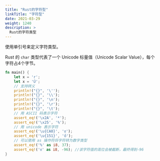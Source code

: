 ```yaml
---
title: "Rust的字符型"
linkTitle: "字符型"
date: 2021-03-29
weight: 1240
description: >
  Rust的字符类型
---
```



使用单引号来定义字符类型。

Rust 的 `char` 类型代表了一个 Unicode 标量值（Unicode Scalar Value），每个字符占4个字节。

```rust
fn main() {
    let x = 'r';
    let x = 'Ú';
    // 支持转义
    println!("{}", '\'');
    println!("{}", '\\');
    println!("{}", '\n');
    println!("{}", '\r');
    println!("{}", '\t');
    // 用 ASCII 码表示字符
    assert_eq!('\x2A', '*');
    assert_eq!('\x25', '%');
    // 用 unicode 表示字符
    assert_eq!('\u{CA0}', 'ಠ');
    assert_eq!('\u{151}', 'ő');
    // 可以使用 as 操作符将字符转为数字类型
    assert_eq!('%' as i8, 37);
    assert_eq!('ಠ' as i8, -96); //该字符值的高位会被截断，最终得到-96
}
```

